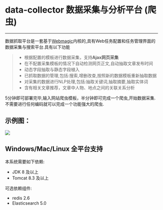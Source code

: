 #  data-collector 数据采集与分析平台 (爬虫)

------



 数据抓取平台是一套基于[Webmagic](https://github.com/code4craft/webmagic)内核的,具有Web任务配置和任务管理界面的数据采集与搜索平台.具有以下功能

> * 根据配置的模板进行数据采集，支持**Ajax网页采集**
> * 在不配置采集模板的情况下自动检测网页正文,自动抽取文章发布时间
> * 动态字段抽取与静态字段植入
> * 已抓取数据的管理,包括:搜索,增删改查,按照新的数据模板重新抽取数据
> * 对采集的数据进行NLP处理,包括:抽取关键词,抽取摘要,抽取实体词
> * 含有相关文章推荐，文章中人物、地点之间的关联关系分析

5分钟即可部署完毕,输入网站爬虫模板，半分钟即可完成一个爬虫,开始数据采集.
不需要进行任何编码就可以完成一个功能强大的爬虫.

## 示例图：
<img src="https://github.com/huangxinguang/data-collector/blob/master/doc/imgs/search.png"/>

## Windows/Mac/Linux 全平台支持

本系统需要如下依赖:

 - JDK 8 及以上
 - Tomcat 8.3 及以上

可选依赖组件:
  - redis 2.6
  - Elasticsearch 5.0

